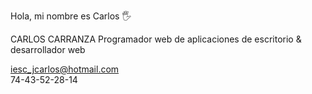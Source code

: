 Hola, mi nombre es Carlos 🖐


CARLOS CARRANZA
Programador web de aplicaciones de escritorio & desarrollador web

iesc_jcarlos@hotmail.com <br/>
74-43-52-28-14
